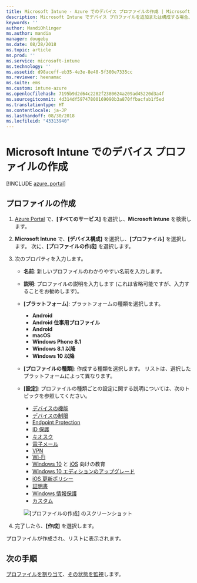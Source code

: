 ```yaml
---
title: Microsoft Intune - Azure でのデバイス プロファイルの作成 | Microsoft Docs
description: Microsoft Intune でデバイス プロファイルを追加または構成する場合、プラットフォームの種類の選択および Azure Portal 内での設定の構成も行います。
keywords: ''
author: MandiOhlinger
ms.author: mandia
manager: dougeby
ms.date: 08/28/2018
ms.topic: article
ms.prod: ''
ms.service: microsoft-intune
ms.technology: ''
ms.assetid: d98aceff-eb35-4e3e-8e40-5f300e7335cc
ms.reviewer: heenamac
ms.suite: ems
ms.custom: intune-azure
ms.openlocfilehash: 7195b9d2d64c2282f2380624a209ad45220d3a4f
ms.sourcegitcommit: 4d314df59747800169090b3a870ffbacfab1f5ed
ms.translationtype: HT
ms.contentlocale: ja-JP
ms.lasthandoff: 08/30/2018
ms.locfileid: "43313940"
---
```

# <a name="create-a-device-profile-in-microsoft-intune"></a>Microsoft Intune でのデバイス プロファイルの作成

[!INCLUDE [azure_portal](./includes/azure_portal.md)]

## <a name="create-the-profile"></a>プロファイルの作成
1. [Azure Portal](https://portal.azure.com) で、**[すべてのサービス]** を選択し、**Microsoft Intune** を検索します。

2. **Microsoft Intune** で、**[デバイス構成]** を選択し、**[プロファイル]** を選択します。 次に、**[プロファイルの作成]** を選択します。

3. 次のプロパティを入力します。

   - **名前**: 新しいプロファイルのわかりやすい名前を入力します。
   - **説明**: プロファイルの説明を入力します  (これは省略可能ですが、入力することをお勧めします)。
   - **[プラットフォーム]**: プラットフォームの種類を選択します。  

       - **Android**
       - **Android 仕事用プロファイル**
       - **Android**
       - **macOS**
       - **Windows Phone 8.1**
       - **Windows 8.1 以降**
       - **Windows 10 以降**

   - **[プロファイルの種類]**: 作成する種類を選択します。 リストは、選択したプラットフォームによって異なります。
   - **[設定]**: プロファイルの種類ごとの設定に関する説明については、次のトピックを参照してください。

       -  [デバイスの機能](device-features-configure.md)
       -  [デバイスの制限](device-restrictions-configure.md)
       -  [Endpoint Protection](endpoint-protection-configure.md)
       -  [ID 保護](identity-protection-configure.md)  
       -  [キオスク](kiosk-settings.md)
       -  [電子メール](email-settings-configure.md)
       -  [VPN](vpn-settings-configure.md)
       -  [Wi-Fi](wi-fi-settings-configure.md)
       -  [Windows 10](education-settings-configure.md) と [iOS](wi-fi-settings-ios.md) 向けの教育
       -  [Windows 10 エディションのアップグレード](edition-upgrade-configure-windows-10.md)
       -  [iOS 更新ポリシー](software-updates-ios.md)
       -  [証明書](certificates-configure.md)
       -  [Windows 情報保護](windows-information-protection-configure.md)
       -  [カスタム](custom-settings-configure.md)

     ![[プロファイルの作成] のスクリーンショット](./media/create-device-profile.png)

4. 完了したら、**[作成]** を選択します。

プロファイルが作成され、リストに表示されます。

## <a name="next-steps"></a>次の手順
[プロファイルを割り当て](device-profile-assign.md)、[その状態を監視](device-profile-monitor.md)します。
